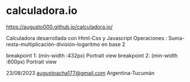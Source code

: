 # calculadora.io

https://augusto000.github.io/calculadora.io/

Calculadora desarrollada con Html-Css y Javascript
Operaciones : Suma-resta-multiplicación-división-logaritmo en base 2

breakpoint 1:    (min-width :432px) Portrait view
breakpoint 2:    (min-width :600px) Portrait view

23/08/2023
augustoacha177@gmail.com
Argentina-Tucumán
